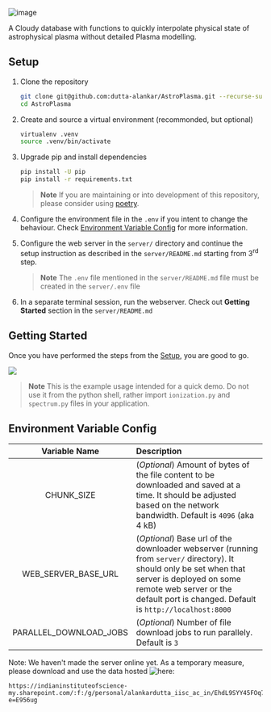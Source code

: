 ![image](https://user-images.githubusercontent.com/39578361/210923881-79133580-b2b7-4e4c-8e0d-dc0b4dd4a691.png)

A Cloudy database with functions to quickly interpolate physical state of astrophysical plasma without detailed Plasma modelling.

## Setup

1. Clone the repository

   ```sh
   git clone git@github.com:dutta-alankar/AstroPlasma.git --recurse-submodules
   cd AstroPlasma
   ```

2. Create and source a virtual environment (recommonded, but optional)

   ```sh
   virtualenv .venv
   source .venv/bin/activate
   ```

3. Upgrade pip and install dependencies

   ```sh
   pip install -U pip
   pip install -r requirements.txt
   ```

   > **Note** If you are maintaining or into development of this repository, please consider using [poetry](https://python-poetry.org/).

4. Configure the environment file in the `.env` if you intent to change the behaviour. Check [Environment Variable Config](#environment-variable-config) for more information.

5. Configure the web server in the `server/` directory and continue the setup instruction as described in the `server/README.md` starting from 3<sup>rd</sup> step.

   > **Note** The `.env` file mentioned in the `server/README.md` file must be created in the `server/.env` file

6. In a separate terminal session, run the webserver. Check out **Getting Started** section in the `server/README.md`

## Getting Started

Once you have performed the steps from the [Setup](#setup), you are good to go.

![](https://i.imgur.com/uaQktlP.png)

> **Note** This is the example usage intended for a quick demo. Do not use it from the python shell, rather import `ionization.py` and `spectrum.py` files in your application.

## Environment Variable Config

|    Variable Name    | Description |
| :-----------------: | :---------- |
|     CHUNK_SIZE      | (_Optional_) Amount of bytes of the file content to be downloaded and saved at a time. It should be adjusted based on the network bandwidth. Default is `4096` (aka 4 kB) |
| WEB_SERVER_BASE_URL | (_Optional_) Base url of the downloader webserver (running from `server/` directory). It should only be set when that server is deployed on some remote web server or the default port is changed. Default is `http://localhost:8000` |
| PARALLEL_DOWNLOAD_JOBS | (_Optional_) Number of file download jobs to run parallely. Default is `3` | 

Note: We haven't made the server online yet. As a temporary measure, please download and use the data hosted ![here](https://indianinstituteofscience-my.sharepoint.com/:f:/g/personal/alankardutta_iisc_ac_in/EhdL9SYY45FOq7zjrWGD0NQBcy3pn6oTP2B9pGhxPwLnkQ?e=E956ug):
```
https://indianinstituteofscience-my.sharepoint.com/:f:/g/personal/alankardutta_iisc_ac_in/EhdL9SYY45FOq7zjrWGD0NQBcy3pn6oTP2B9pGhxPwLnkQ?e=E956ug
```
